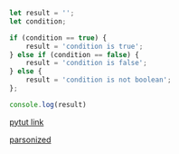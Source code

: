 ```js
let result = '';
let condition;

if (condition == true) {
	result = 'condition is true';
} else if (condition == false) {
	result = 'condition is false';
} else {
	result = 'condition is not boolean';
};

console.log(result)
```
[pytut link](https://goo.gl/UnjoEB)

[parsonized](https://elewa-academy.github.io/parsons/examples-to-study/scope-and-control-flow.html#if-elseif-else)



